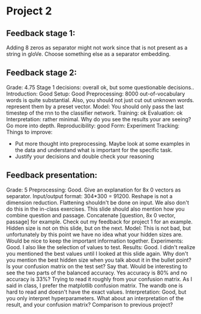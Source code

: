 # Project 2

## Feedback stage 1:
Adding 8 zeros as separator might not work since that is not present as a string in gloVe. Choose something else as a separator embedding.


## Feedback stage 2: 
Grade: 4.75
Stage 1 decisions: overall ok, but some questionable decisions..
Introduction: Good
Setup: Good
Preprocessing: 8000 out-of-vocabulary words is quite substantial. Also, you should not just cut out unknown words. represent them by a preset vector.
Model: You should only pass the last timestep of the rnn to the classifier network.
Training: ok
Evaluation: ok
Interpretation: rather minimal. Why do you see the results your are seeing? Go more into depth.
Reproducibility: good
Form: 
Experiment Tracking: 
Things to improve: 
- Put more thought into preprocessing. Maybe look at some examples in the data and understand what is important for the specific task.
- Justify your decisions and double check your reasoning


## Feedback presentation: 
Grade: 5
Preprocessing: Good. Give an explanation for 8x 0 vectors as separator.
Input/output format: 304*300 = 91200. Reshape is not a dimension reduction. Flattening shouldn't be done on input. We also don't do this in the in-class exercises. This slide should also mention how you combine question and passage. Concatenate [question, 8x 0 vector, passage] for example. Check out my feedback for project 1 for an example. Hidden size is not on this slide, but on the next.
Model: This is not bad, but unfortunately by this point we have no idea what your hidden sizes are. Would be nice to keep the important information together.
Experiments: Good. I also like the selection of values to test.
Results: Good. I didn't realize you mentioned the best values until I looked at this slide again. Why don't you mention the best hidden size when you talk about it in the bullet point?
Is your confusion matrix on the test set? Say that. Would be interesting to see the two parts of the balanced accuracy. Yes accuracy is 80% and no accuracy is 33%? Trying to read it roughly from your confusion matrix.
As I said in class, I prefer the matplotlib confusion matrix. The wandb one is hard to read and doesn't have the exact values.
Interpretation: Good, but you only interpret hyperparameters. What about an interpretation of the result, and your confusion matrix? Comparison to previous project?
